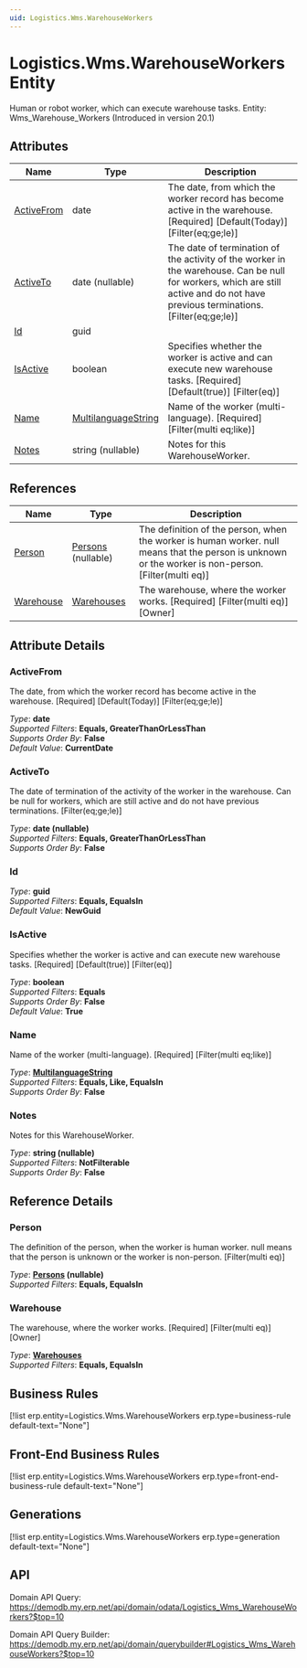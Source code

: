 ```yaml
---
uid: Logistics.Wms.WarehouseWorkers
---
```

# Logistics.Wms.WarehouseWorkers Entity

Human or robot worker, which can execute warehouse tasks. Entity: Wms_Warehouse_Workers (Introduced in version 20.1)

## Attributes

| Name | Type | Description |
| ---- | ---- | --- |
| [ActiveFrom](Logistics.Wms.WarehouseWorkers.md#activefrom) | date | The date, from which the worker record has become active in the warehouse. [Required] [Default(Today)] [Filter(eq;ge;le)] 
| [ActiveTo](Logistics.Wms.WarehouseWorkers.md#activeto) | date (nullable) | The date of termination of the activity of the worker in the warehouse. Can be null for workers, which are still active and do not have previous terminations. [Filter(eq;ge;le)] 
| [Id](Logistics.Wms.WarehouseWorkers.md#id) | guid |  
| [IsActive](Logistics.Wms.WarehouseWorkers.md#isactive) | boolean | Specifies whether the worker is active and can execute new warehouse tasks. [Required] [Default(true)] [Filter(eq)] 
| [Name](Logistics.Wms.WarehouseWorkers.md#name) | [MultilanguageString](../data-types.md#multilanguagestring) | Name of the worker (multi-language). [Required] [Filter(multi eq;like)] 
| [Notes](Logistics.Wms.WarehouseWorkers.md#notes) | string (nullable) | Notes for this WarehouseWorker. 

## References

| Name | Type | Description |
| ---- | ---- | --- |
| [Person](Logistics.Wms.WarehouseWorkers.md#person) | [Persons](General.Contacts.Persons.md) (nullable) | The definition of the person, when the worker is human worker. null means that the person is unknown or the worker is non-person. [Filter(multi eq)] |
| [Warehouse](Logistics.Wms.WarehouseWorkers.md#warehouse) | [Warehouses](Logistics.Wms.Warehouses.md) | The warehouse, where the worker works. [Required] [Filter(multi eq)] [Owner] |


## Attribute Details

### ActiveFrom

The date, from which the worker record has become active in the warehouse. [Required] [Default(Today)] [Filter(eq;ge;le)]

_Type_: **date**  
_Supported Filters_: **Equals, GreaterThanOrLessThan**  
_Supports Order By_: **False**  
_Default Value_: **CurrentDate**  

### ActiveTo

The date of termination of the activity of the worker in the warehouse. Can be null for workers, which are still active and do not have previous terminations. [Filter(eq;ge;le)]

_Type_: **date (nullable)**  
_Supported Filters_: **Equals, GreaterThanOrLessThan**  
_Supports Order By_: **False**  

### Id

_Type_: **guid**  
_Supported Filters_: **Equals, EqualsIn**  
_Default Value_: **NewGuid**  

### IsActive

Specifies whether the worker is active and can execute new warehouse tasks. [Required] [Default(true)] [Filter(eq)]

_Type_: **boolean**  
_Supported Filters_: **Equals**  
_Supports Order By_: **False**  
_Default Value_: **True**  

### Name

Name of the worker (multi-language). [Required] [Filter(multi eq;like)]

_Type_: **[MultilanguageString](../data-types.md#multilanguagestring)**  
_Supported Filters_: **Equals, Like, EqualsIn**  
_Supports Order By_: **False**  

### Notes

Notes for this WarehouseWorker.

_Type_: **string (nullable)**  
_Supported Filters_: **NotFilterable**  
_Supports Order By_: **False**  


## Reference Details

### Person

The definition of the person, when the worker is human worker. null means that the person is unknown or the worker is non-person. [Filter(multi eq)]

_Type_: **[Persons](General.Contacts.Persons.md) (nullable)**  
_Supported Filters_: **Equals, EqualsIn**  

### Warehouse

The warehouse, where the worker works. [Required] [Filter(multi eq)] [Owner]

_Type_: **[Warehouses](Logistics.Wms.Warehouses.md)**  
_Supported Filters_: **Equals, EqualsIn**  



## Business Rules

[!list erp.entity=Logistics.Wms.WarehouseWorkers erp.type=business-rule default-text="None"]

## Front-End Business Rules

[!list erp.entity=Logistics.Wms.WarehouseWorkers erp.type=front-end-business-rule default-text="None"]

## Generations

[!list erp.entity=Logistics.Wms.WarehouseWorkers erp.type=generation default-text="None"]

## API

Domain API Query:
<https://demodb.my.erp.net/api/domain/odata/Logistics_Wms_WarehouseWorkers?$top=10>

Domain API Query Builder:
<https://demodb.my.erp.net/api/domain/querybuilder#Logistics_Wms_WarehouseWorkers?$top=10>

